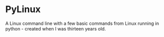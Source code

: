 # PyLinux
A Linux command line with a few basic commands from Linux running in python - created when I was thirteen years old.
